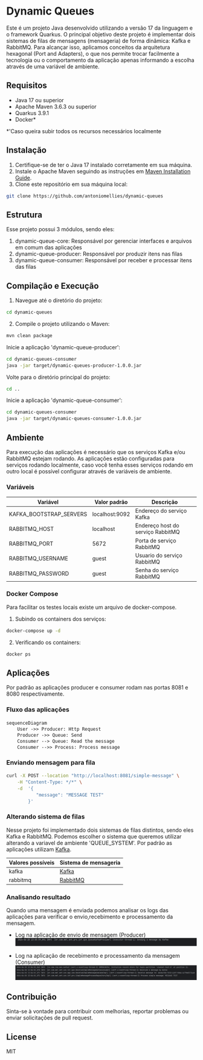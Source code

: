 # Dynamic Queues

Este é um projeto Java desenvolvido utilizando a versão 17 da linguagem e o framework Quarkus.
O principal objetivo deste projeto é implementar dois sistemas de filas de mensagens (mensageria) de forma dinâmica:
Kafka e
RabbitMQ.
Para alcançar isso, aplicamos conceitos da arquitetura hexagonal (Port and Adapters), o que nos permite trocar
facilmente
a tecnologia ou o comportamento da aplicação apenas informando a escolha através de uma variável de ambiente.

## Requisitos

- Java 17 ou superior
- Apache Maven 3.6.3 ou superior
- Quarkus 3.9.1
- Docker*

*'Caso queira subir todos os recursos necessários localmente

## Instalação

1. Certifique-se de ter o Java 17 instalado corretamente em sua máquina.
2. Instale o Apache Maven seguindo as instruções em [Maven Installation Guide](https://maven.apache.org/install.html).
3. Clone este repositório em sua máquina local:

```bash
git clone https://github.com/antoniomellies/dynamic-queues
````

## Estrutura

Esse projeto possui 3 módulos, sendo eles:

1. dynamic-queue-core: Responsável por gerenciar interfaces e arquivos em comum das aplicações
2. dynamic-queue-producer: Responsável por produzir itens nas filas
3. dynamic-queue-consumer: Responsável por receber e processar itens das filas

## Compilação e Execução

1. Navegue até o diretório do projeto:

```bash
cd dynamic-queues
```

2. Compile o projeto utilizando o Maven:

```bash
mvn clean package
```

Inicie a aplicação 'dynamic-queue-producer':

```bash
cd dynamic-queues-consumer
java -jar target/dynamic-queues-producer-1.0.0.jar
```

Volte para o diretório principal do projeto:

```bash
cd ..
```

Inicie a aplicação 'dynamic-queue-consumer':

```bash
cd dynamic-queues-consumer
java -jar target/dynamic-queues-consumer-1.0.0.jar
```

## Ambiente

Para execução das aplicações é necessário que os serviços Kafka e/ou RabbitMQ estejam rodando.
As aplicações estão configuradas para serviços rodando localmente, caso você tenha esses serviços rodando em outro local
é possível configurar através de variáveis de ambiente.

### Variáveis

| Variável                | Valor padrão   | Descrição                         |
|-------------------------|----------------|-----------------------------------|
| KAFKA_BOOTSTRAP_SERVERS | localhost:9092 | Endereço do serviço Kafka         |
| RABBITMQ_HOST           | localhost      | Endereço host do serviço RabbitMQ |
| RABBITMQ_PORT           | 5672           | Porta de serviço RabbitMQ         |
| RABBITMQ_USERNAME       | guest          | Usuario do serviço RabbitMQ       |
| RABBITMQ_PASSWORD       | guest          | Senha do serviço RabbitMQ         |

### Docker Compose

Para facilitar os testes locais existe um arquivo de docker-compose.

1. Subindo os containers dos serviços:
```bash
docker-compose up -d
```

2. Verificando os containers:
```bash
docker ps
```

## Aplicações

Por padrão as aplicações producer e consumer rodam nas portas 8081 e 8080 respectivamente.

### Fluxo das aplicações

```mermaid
sequenceDiagram
    User ->> Producer: Http Request
    Producer ->> Queue: Send
    Consumer --> Queue: Read the message
    Consumer -->> Process: Process message
```

### Enviando mensagem para fila

```bash
curl -X POST --location "http://localhost:8081/simple-message" \
    -H "Content-Type: */*" \
    -d  '{
           "message": "MESSAGE TEST"
        }' 
```

### Alterando sistema de filas

Nesse projeto foi implementado dois sistemas de filas distintos, sendo eles Kafka e RabbitMQ. Podemos escolher o sistema
que queremos utilizar alterando a variavel de ambiente 'QUEUE_SYSTEM'.
Por padrão as aplicações utilizam [Kafka](https://kafka.apache.org/).

| Valores possíveis | Sistema de mensageria                 |
|-------------------|---------------------------------------|
| kafka             | [Kafka](https://kafka.apache.org/)    |
| rabbitmq          | [RabbitMQ](https://www.rabbitmq.com/) |

### Analisando resultado

Quando uma mensagem é enviada podemos analisar os logs das aplicações para verificar o envio,recebimento e processamento
da mensagem.

- Log na aplicação de envio de mensagem (Producer)
  ![Producer Log](./assets/log-producer.png)

- Log na aplicação de recebimento e processamento da mensagem (Consumer)
  ![Consumer Log](./assets/log-consumer.png)

## Contribuição

Sinta-se à vontade para contribuir com melhorias, reportar problemas ou enviar solicitações de pull request.

## License
MIT
